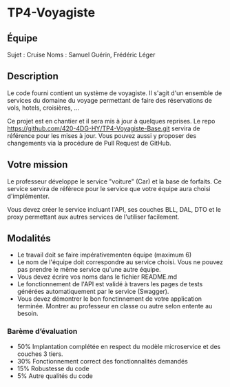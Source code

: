 # TP4-Voyagiste


## Équipe

Sujet : Cruise
Noms : Samuel Guérin, Frédéric Léger

## Description

Le code fourni contient un système de voyagiste. Il s'agit d'un ensemble de services du domaine du voyage permettant de faire des réservations de vols, hotels, croisières, ... 

Ce projet est en chantier et il sera mis à jour à quelques reprises. Le repo https://github.com/420-4DG-HY/TP4-Voyagiste-Base.git servira de référence pour les mises à jour. Vous pouvez aussi y proposer des changements via la procédure de Pull Request de GitHub.


## Votre mission

Le professeur développe le service "voiture" (Car) et la base de forfaits. Ce service servira de référece pour le service que votre équipe aura choisi d'implémenter.

Vous devez créer le service incluant l'API, ses couches BLL, DAL, DTO et le proxy permettant aux autres services de l'utiliser facilement.


## Modalités

- Le travail doit se faire impérativementen équipe (maximum 6)
- Le nom de l'équipe doit correspondre au service choisi. Vous ne pouvez pas prendre le même service qu'une autre équipe.
- Vous devez écrire vos noms dans le fichier README.md
- Le fonctionnement de l'API est validé à travers les pages de tests générées automatiquement par le service (Swagger).
- Vous devez démontrer le bon fonctinnement de votre application terminée. Montrer au professeur en classe ou autre selon entente au besoin.


### Barème d’évaluation

- 50% Implantation complétée en respect du modèle microservice et des couches 3 tiers.
- 30% Fonctionnement correct des fonctionnalités demandés
- 15% Robustesse du code
- 5% Autre qualités du code